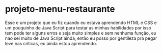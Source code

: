 # projeto-menu-restaurante
Esse e um projeto que eu fiz quando eu estava aprendendo HTML e CSS e um pouquinho de Java Script para testar as minhas habilidades por isso tem pode ter alguns erros e seja muito simples e sem nenhuma função, eu nao sei muito de Java Script ainda, então eu posso por gentileza pra pegar leve nas criticas, eu ainda estou aprendendo.
